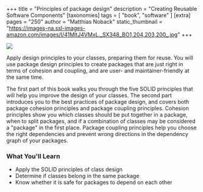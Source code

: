 +++
title = "Principles of package design"
description = "Creating Reusable Software Components"
[taxonomies]
tags = [ "book", "software" ]
[extra]
pages = "250"
author = "Matthias Noback"
static_thumbnail = "https://images-na.ssl-images-amazon.com/images/I/41MltJ4VMxL._SX348_BO1,204,203,200_.jpg"
+++

<a target="_blank"  href="https://www.amazon.de/gp/product/1484241185/ref=as_li_tl?ie=UTF8&camp=1638&creative=6742&creativeASIN=1484241185&linkCode=as2&tag=chemaclass-21&linkId=e657e3603cbd02cdf4dea0a507c20c32">
    <img border="0" src="https://images-na.ssl-images-amazon.com/images/I/41MltJ4VMxL._SX348_BO1,204,203,200_.jpg" >
</a>

<!-- more -->

Apply design principles to your classes, preparing them for reuse. You will use package design principles to create
packages that are just right in terms of cohesion and coupling, and are user- and maintainer-friendly at the same time.

The first part of this book walks you through the five SOLID principles that will help you improve the design of your
classes. The second part introduces you to the best practices of package design, and covers both package cohesion
principles and package coupling principles. Cohesion principles show you which classes should be put together in a
package, when to split packages, and if a combination of classes may be considered a "package" in the first place.
Package coupling principles help you choose the right dependencies and prevent wrong directions in the dependency graph
of your packages.

### What You'll Learn

- Apply the SOLID principles of class design
- Determine if classes belong in the same package
- Know whether it is safe for packages to depend on each other